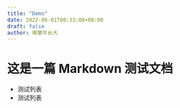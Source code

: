 ```yaml
---
title: "Demo"
date: 2022-06-01T00:33:00+08:00
draft: false
author: 喝蒙牛长大
---
```


# 这是一篇 Markdown 测试文档

- 测试列表
- 测试列表
